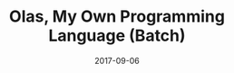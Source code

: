 ---
draft: false
title: Olas, My Own Programming Language (Batch)
description: "I made my own programming language in Batch, entitled Olas, when I was really bored as a 15 year old."
date: 2017-09-06
url: https://github.com/nTh0rn/Olas
---